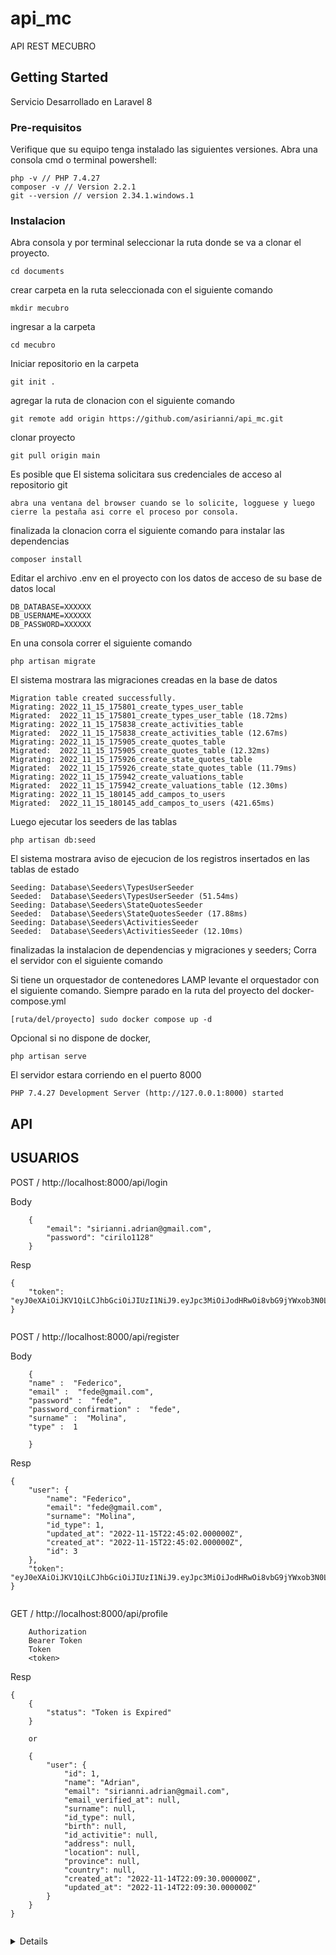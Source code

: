 # api_mc

API REST MECUBRO


## Getting Started

Servicio Desarrollado en Laravel 8

### Pre-requisitos

Verifique que su equipo tenga instalado las siguientes versiones. Abra una consola cmd  o terminal powershell:

```
php -v // PHP 7.4.27
composer -v // Version 2.2.1
git --version // version 2.34.1.windows.1

```

### Instalacion

Abra consola y por terminal seleccionar la ruta donde se va a clonar el proyecto. 

```
cd documents
```

crear carpeta en la ruta seleccionada con el siguiente comando

```
mkdir mecubro
```

ingresar a la carpeta

```
cd mecubro
```

Iniciar repositorio en la carpeta

```
git init .
```

agregar la ruta de clonacion con el siguiente comando

```
git remote add origin https://github.com/asirianni/api_mc.git
```

clonar proyecto

```
git pull origin main
```

Es posible que El sistema solicitara sus credenciales de acceso al repositorio git 

```
abra una ventana del browser cuando se lo solicite, logguese y luego cierre la pestaña asi corre el proceso por consola.
```

finalizada la clonacion corra el siguiente comando para instalar las dependencias

```
composer install
```

Editar el archivo .env en el proyecto con los datos de acceso de su base de datos local

```
DB_DATABASE=XXXXXX
DB_USERNAME=XXXXXX
DB_PASSWORD=XXXXXX
```

En una consola correr el siguiente comando 

```
php artisan migrate
```

El sistema mostrara las migraciones creadas en la base de datos

```
Migration table created successfully.
Migrating: 2022_11_15_175801_create_types_user_table
Migrated:  2022_11_15_175801_create_types_user_table (18.72ms)
Migrating: 2022_11_15_175838_create_activities_table
Migrated:  2022_11_15_175838_create_activities_table (12.67ms)
Migrating: 2022_11_15_175905_create_quotes_table
Migrated:  2022_11_15_175905_create_quotes_table (12.32ms)
Migrating: 2022_11_15_175926_create_state_quotes_table
Migrated:  2022_11_15_175926_create_state_quotes_table (11.79ms)
Migrating: 2022_11_15_175942_create_valuations_table
Migrated:  2022_11_15_175942_create_valuations_table (12.30ms)
Migrating: 2022_11_15_180145_add_campos_to_users
Migrated:  2022_11_15_180145_add_campos_to_users (421.65ms)

```

Luego ejecutar los seeders de las tablas

```
php artisan db:seed

```

El sistema mostrara aviso de ejecucion de los registros insertados en las tablas de estado 

```
Seeding: Database\Seeders\TypesUserSeeder
Seeded:  Database\Seeders\TypesUserSeeder (51.54ms)
Seeding: Database\Seeders\StateQuotesSeeder
Seeded:  Database\Seeders\StateQuotesSeeder (17.88ms)
Seeding: Database\Seeders\ActivitiesSeeder
Seeded:  Database\Seeders\ActivitiesSeeder (12.10ms)
```


finalizadas la instalacion de dependencias y migraciones y seeders; Corra el servidor con el siguiente comando

Si tiene un orquestador de contenedores LAMP levante el orquestador con el siguiente comando. Siempre parado en la ruta del proyecto del docker-compose.yml

```
[ruta/del/proyecto] sudo docker compose up -d 
```

Opcional si no dispone de docker, 

```
php artisan serve
```

El servidor estara corriendo en el puerto 8000

```
PHP 7.4.27 Development Server (http://127.0.0.1:8000) started
```


## API

## USUARIOS

POST / http://localhost:8000/api/login

Body
```
    {
        "email": "sirianni.adrian@gmail.com",
        "password": "cirilo1128"
    }
```
Resp
```
{
    "token": "eyJ0eXAiOiJKV1QiLCJhbGciOiJIUzI1NiJ9.eyJpc3MiOiJodHRwOi8vbG9jYWxob3N0L2FwaS9sb2dpbiIsImlhdCI6MTY2ODU1MjE3NSwiZXhwIjoxNjY4NTU1Nzc1LCJuYmYiOjE2Njg1NTIxNzUsImp0aSI6IlhUZ3FHclZWdExXeUxFMXciLCJzdWIiOiIxIiwicHJ2IjoiMjNiZDVjODk0OWY2MDBhZGIzOWU3MDFjNDAwODcyZGI3YTU5NzZmNyJ9.yvsXkiRAWDSZ9dCKNdSTPQHW0D1aNwmnwgOilibmG34"
}
    
```

POST / http://localhost:8000/api/register

Body
```
    {
    "name" :  "Federico",
    "email" :  "fede@gmail.com",
    "password" :  "fede",
    "password_confirmation" :  "fede",
    "surname" :  "Molina",
    "type" :  1

    }
```
Resp
```
{
    "user": {
        "name": "Federico",
        "email": "fede@gmail.com",
        "surname": "Molina",
        "id_type": 1,
        "updated_at": "2022-11-15T22:45:02.000000Z",
        "created_at": "2022-11-15T22:45:02.000000Z",
        "id": 3
    },
    "token": "eyJ0eXAiOiJKV1QiLCJhbGciOiJIUzI1NiJ9.eyJpc3MiOiJodHRwOi8vbG9jYWxob3N0L2FwaS9yZWdpc3RlciIsImlhdCI6MTY2ODU1MjMwMiwiZXhwIjoxNjY4NTU1OTAyLCJuYmYiOjE2Njg1NTIzMDIsImp0aSI6IjBROUhvUXZibzV0YnM2RmEiLCJzdWIiOiIzIiwicHJ2IjoiMjNiZDVjODk0OWY2MDBhZGIzOWU3MDFjNDAwODcyZGI3YTU5NzZmNyJ9.yyTwbw1qWtVSlv6YOH9fAqz8AZHLMr7efyJehKd1LUk"
}
    
```

 GET / http://localhost:8000/api/profile


```
    Authorization
    Bearer Token
    Token
    <token>
```
Resp
```
{
    {
        "status": "Token is Expired"
    }

    or 

    {
        "user": {
            "id": 1,
            "name": "Adrian",
            "email": "sirianni.adrian@gmail.com",
            "email_verified_at": null,
            "surname": null,
            "id_type": null,
            "birth": null,
            "id_activitie": null,
            "address": null,
            "location": null,
            "province": null,
            "country": null,
            "created_at": "2022-11-14T22:09:30.000000Z",
            "updated_at": "2022-11-14T22:09:30.000000Z"
        }
    }
}
    
```

<details>
    <sumary>PUT / http://localhost:8000/api/user</sumary>


```
    Authorization
    Bearer Token
    Token
    <token>

    {
        "address":"billingurs 144",
        "id_type":1,
        "birth":"1985-12-13",
        "id_activitie":1
    }
```
Resp
```
{
    {
        "status": "Token is Expired"
    }

    or 

    {
        "update": true,
        "user": {
            "id": 1,
            "name": "Adrian",
            "email": "sirianni.adrian@gmail.com",
            "email_verified_at": null,
            "surname": null,
            "id_type": 1,
            "birth": "1985-12-13",
            "id_activitie": 1,
            "address": "billingurs 144",
            "location": null,
            "province": null,
            "country": null,
            "created_at": "2022-11-14T22:09:30.000000Z",
            "updated_at": "2022-11-16T14:46:55.000000Z"
        }
    }
}
    
```
<details>
GET / http://localhost:8000/api/users

A travez del token se obtine el tipo de usurio que consulta.
Si el usuario es de tipo 2 (visita) permite listar los usuarios con filtro

```
    Authorization
    Bearer Token
    Token
    <token>

    {
        "id_activitie":1,
        "location":"Buenos Aires"    
    }
```

Resp
```
{
    {
        403: "tipo de usuario sin permisos"
    }

    or 

    [
        {
            "id": 8,
            "name": "Juan Carlos",
            "email": "sirianni.juan@gmail.com",
            "email_verified_at": null,
            "surname": "Sirianni",
            "id_type": 1,
            "birth": null,
            "id_activitie": 1,
            "address": "-34.6036844 ; -58.3815591",
            "location": "Buenos Aires",
            "province": "Buenos Aires",
            "country": "Argentina",
            "created_at": "2022-11-17T13:38:57.000000Z",
            "updated_at": "2022-11-17T13:38:57.000000Z",
            "activitie": {
                "id": 1,
                "activitie": "jardinero",
                "created_at": null,
                "updated_at": null
            }
        }
    ]
}
    
```

## Authors

* **Adrian Sirianni** - *Analista Tecnico Programador* -

